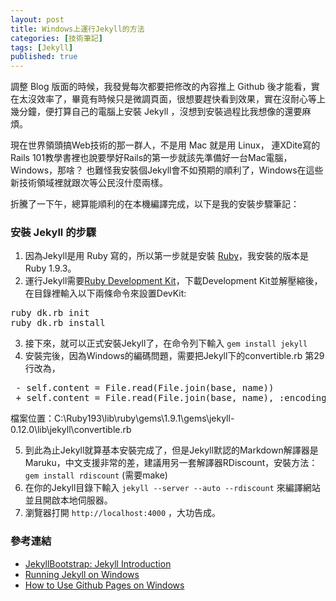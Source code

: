 ```yaml
---
layout: post
title: Windows上運行Jekyll的方法
categories: [技術筆記]
tags: [Jekyll]
published: true
---
```


調整 Blog 版面的時候，我發覺每次都要把修改的內容推上 Github 後才能看，實在太沒效率了，畢竟有時候只是微調頁面，很想要趕快看到效果，實在沒耐心等上幾分鐘，便打算自己的電腦上安裝 Jekyll ，沒想到安裝過程比我想像的還要麻煩。

現在世界領頭搞Web技術的那一群人，不是用 Mac 就是用 Linux，
連XDite寫的Rails 101教學書裡也說要學好Rails的第一步就該先準備好一台Mac電腦，Windows，那啥？
也難怪我安裝個Jekyll會不如預期的順利了，Windows在這些新技術領域裡就跟次等公民沒什麼兩樣。

折騰了一下午，總算能順利的在本機編譯完成，以下是我的安裝步驟筆記：

### 安裝 Jekyll 的步驟

1. 因為Jekyll是用 Ruby 寫的，所以第一步就是安裝 [Ruby](http://rubyinstaller.org/downloads/)，我安裝的版本是Ruby 1.9.3。
2. 運行Jekyll需要[Ruby Development Kit](http://rubyinstaller.org/downloads/)，下載Development Kit並解壓縮後，在目錄裡輸入以下兩條命令來設置DevKit:

<pre>
ruby dk.rb init
ruby dk.rb install
</pre>

3. 接下來，就可以正式安裝Jekyll了，在命令列下輸入 `gem install jekyll`
4. 安裝完後，因為Windows的編碼問題，需要把Jekyll下的convertible.rb 第29行改為，

<pre>
 - self.content = File.read(File.join(base, name))
 + self.content = File.read(File.join(base, name), :encoding => "utf-8")
</pre>
檔案位置：C:\Ruby193\lib\ruby\gems\1.9.1\gems\jekyll-0.12.0\lib\jekyll\convertible.rb

5. 到此為止Jekyll就算基本安裝完成了，但是Jekyll默認的Markdown解譯器是Maruku，中文支援非常的差，建議用另一套解譯器RDiscount，安裝方法： `gem install rdiscount`  (需要make)
6. 在你的Jekyll目錄下輸入 `jekyll --server --auto --rdiscount` 來編譯網站並且開啟本地伺服器。
7. 瀏覽器打開 `http://localhost:4000` ，大功告成。


### 參考連結

- [JekyllBootstrap: Jekyll Introduction](http://jekyllbootstrap.com/lessons/jekyll-introduction.html)
- [Running Jekyll on Windows](http://www.madhur.co.in/blog/2011/09/01/runningjekyllwindows.html)
- [How to Use Github Pages on Windows](http://bradleygrainger.com/2011/09/07/how-to-use-github-pages-on-windows.html)